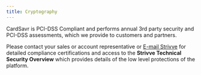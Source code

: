 ```yaml
---
title: Cryptography
---
```


CardSavr is PCI-DSS Compliant and performs annual 3rd party security and PCI-DSS assessments, which we provide to customers and partners.  

Please contact your sales or account representative or [E-mail Strivve](mailto:support@strivve.com) for detailed compliance certifications and access to the **Strivve Technical Security Overview** which provides details of the low level protections of the platform.